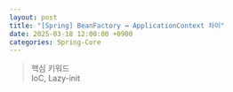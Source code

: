 ```yaml
---
layout: post
title: "[Spring] BeanFactory ↔ ApplicationContext 차이"
date: 2025-03-18 12:00:00 +0900
categories: Spring-Core
---
```


> 핵심 키워드<br>
> IoC, Lazy-init